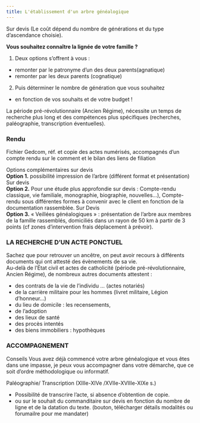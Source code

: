 ```yaml
---
title: L'établissement d'un arbre généalogique
---
```


Sur devis (Le coût dépend du nombre de générations et du type d’ascendance choisie).    

**Vous souhaitez connaître la lignée de votre famille ?**

1. Deux options s’offrent à vous : 
- remonter par le patronyme d’un des deux parents(agnatique)
- remonter par les deux parents (cognatique)

2. Puis déterminer le nombre de génération que vous souhaitez
- en fonction de vos souhaits et de votre budget !

La période pré-révolutionnaire (Ancien Régime), nécessite un temps de recherche plus long et des compétences plus spécifiques (recherches, paléographie, transcription éventuelles).  

### Rendu

Fichier Gedcom, réf. et copie des actes numérisés, accompagnés d’un compte rendu sur le comment et le bilan des liens de filiation 

Options complémentaires sur devis  
**Option 1.** possibilité impression de l’arbre (différent format et présentation) Sur devis  
**Option 2.** Pour une étude plus approfondie sur devis : Compte-rendu classique, vie familiale, monographie, biographie, nouvelles…), Compte-rendu sous différentes formes à convenir avec le client en fonction de la documentation rassemblée. Sur Devis  
**Option 3.** « Veillées généalogiques » : présentation de l’arbre aux membres de la famille rassemblés, domiciliés dans un rayon de 50 km à partir de 3 points (cf zones d’intervention frais déplacement à prévoir).  


### LA  RECHERCHE D’UN ACTE PONCTUEL

Sachez que pour retrouver un ancêtre, on peut avoir recours à différents documents qui ont attesté des évènements de sa vie.  
Au-delà de l’État civil et actes de catholicité (période pré-révolutionnaire, Ancien Régime), de nombreux autres documents attestent :
- des contrats de la vie de l’individu … (actes notariés)
- de la carrière militaire pour les hommes (livret militaire, Légion d’honneur…)
- du lieu de domicile : les recensements,
- de l’adoption
- des lieux de santé
- des procès intentés
- des biens immobiliers : hypothèques


### ACCOMPAGNEMENT

Conseils
Vous avez déjà commencé votre arbre généalogique et vous êtes dans une impasse, je peux vous accompagner dans votre démarche, que ce soit d’ordre méthodologique ou informatif.  

Paléographie/ Transcription (XIIIe-XIVe /XVIIe-XVIIIe-XIXe s.)
- Possibilité de transcrire l’acte, si absence d’obtention de copie.
- ou sur le souhait du commanditaire
sur devis en fonction du nombre de ligne et de la datation du texte.
(bouton, télécharger détails modalités ou forumailre pour me mandater)
